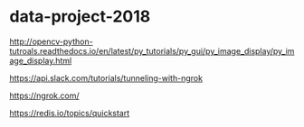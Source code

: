 # data-project-2018

http://opencv-python-tutroals.readthedocs.io/en/latest/py_tutorials/py_gui/py_image_display/py_image_display.html

https://api.slack.com/tutorials/tunneling-with-ngrok

https://ngrok.com/

https://redis.io/topics/quickstart
